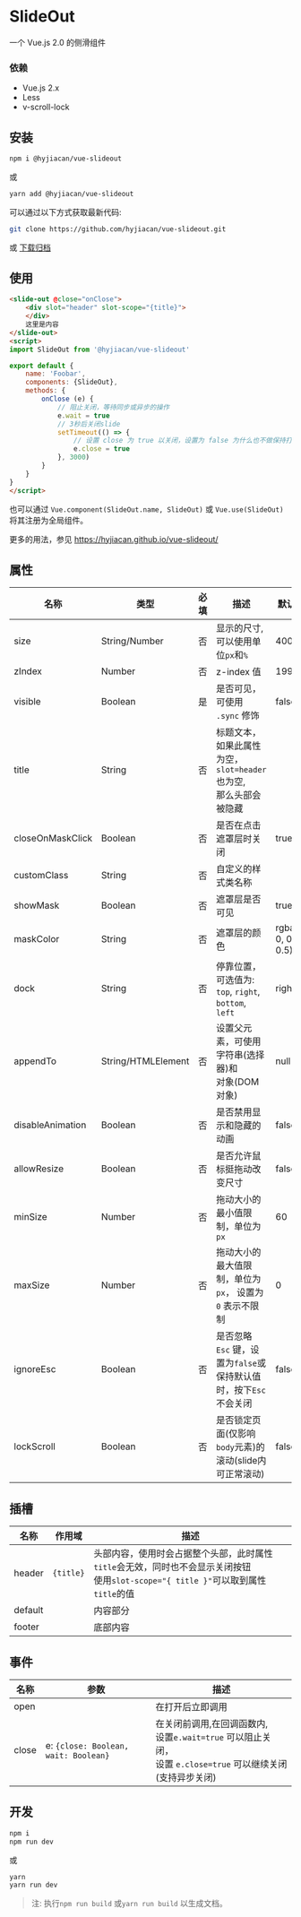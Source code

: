 # SlideOut

一个 Vue.js 2.0 的侧滑组件

### 依赖
- Vue.js 2.x
- Less
- v-scroll-lock

## 安装

```bash
npm i @hyjiacan/vue-slideout
```

或

```bash
yarn add @hyjiacan/vue-slideout
```

可以通过以下方式获取最新代码:

```bash
git clone https://github.com/hyjiacan/vue-slideout.git
```
或 [下载归档](https://github.com/hyjiacan/vue-slideout/archive/master.zip)

## 使用

```html
<slide-out @close="onClose">
    <div slot="header" slot-scope="{title}">
    </div>
    这里是内容
</slide-out>
<script>
import SlideOut from '@hyjiacan/vue-slideout'

export default {
    name: 'Foobar',
    components: {SlideOut},
    methods: {
        onClose (e) {
            // 阻止关闭，等待同步或异步的操作
            e.wait = true
            // 3秒后关闭slide
            setTimeout(() => {
                // 设置 close 为 true 以关闭，设置为 false 为什么也不做保持打开状态
                e.close = true
            }, 3000)
        }
    }
}
</script>
```

也可以通过 `Vue.component(SlideOut.name, SlideOut)` 或 `Vue.use(SlideOut)` 将其注册为全局组件。 

更多的用法，参见 https://hyjiacan.github.io/vue-slideout/

## 属性

|名称|类型|必填|描述|默认值|
|---|---|---|---|---|
|size|String/Number|否|显示的尺寸, 可以使用单位`px`和`%`|400px|
|zIndex|Number|否|z-index 值|1997|
|visible|Boolean|是|是否可见，可使用 `.sync` 修饰|false|
|title|String|否|标题文本，如果此属性为空，`slot=header` 也为空,<br/>那么头部会被隐藏||
|closeOnMaskClick|Boolean|否|是否在点击遮罩层时关闭|true|
|customClass|String|否|自定义的样式类名称||
|showMask|Boolean|否|遮罩层是否可见|true|
|maskColor|String|否|遮罩层的颜色|rgba(0, 0, 0, 0.5)|
|dock|String|否|停靠位置，可选值为: `top`, `right`, `bottom`, `left`|right|
|appendTo|String/HTMLElement|否|设置父元素，可使用字符串(选择器)和<br/>对象(DOM对象)|null|
|disableAnimation|Boolean|否|是否禁用显示和隐藏的动画|false|
|allowResize|Boolean|否|是否允许鼠标挺拖动改变尺寸|false|
|minSize|Number|否|拖动大小的最小值限制，单位为 `px`|60|
|maxSize|Number|否|拖动大小的最大值限制，单位为 `px`， 设置为 `0` 表示不限制|0|
|ignoreEsc|Boolean|否|是否忽略 `Esc` 键，设置为`false`或保持默认值时，按下`Esc`不会关闭|false|
|lockScroll|Boolean|否|是否锁定页面(仅影响`body`元素)的滚动(slide内可正常滚动)|false|
## 插槽

|名称|作用域|描述|
|---|---|---|
|header|`{title}`|头部内容，使用时会占据整个头部，此时属性`title`会无效，同时也不会显示关闭按钮<br/>使用`slot-scope="{ title }"`可以取到属性`title`的值|
|default||内容部分|
|footer||底部内容|


## 事件

|名称|参数|描述|
|---|---|---|
|open||在打开后立即调用|
|close|e: `{close: Boolean, wait: Boolean}`|在关闭前调用,在回调函数内, <br/>设置`e.wait=true` 可以阻止关闭，<br/>设置 `e.close=true` 可以继续关闭(支持异步关闭)|

## 开发

```bash
npm i
npm run dev
```
或
```bash
yarn
yarn run dev
```

> 注: 执行`npm run build` 或`yarn run build` 以生成文档。
